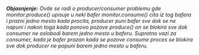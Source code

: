 
***Objasnjenje:** Ovde se radi o producer/consumer problemu gde monitor.produce() upisuje u neki bafer monitor.consume() cita iz tog bafera i prazni jedno mesto kada procita, producer puni bafer sve dok se ne napuni i nakon toga kada ponovo pozove produce() on se blokira sve dok consumer ne oslobodi barem jedno mesto u baferu. Suprotno vazi za consumer, kada je bafer prazan kada se pozove consume proces se blokira sve dok producer ne popuni barem jedno mesto u baferu.*